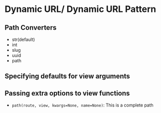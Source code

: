 # Dynamic URL/ Dynamic URL Pattern
## Path Converters
- str(default)
- int
- slug
- uuid
- path

## Specifying defaults for view arguments
## Passing extra options to view functions
- `path(route, view, kwargs=None, name=None)`: This is a complete path

